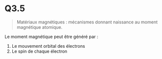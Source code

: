 # Q3.5

> Matériaux magnétiques : mécanismes donnant naissance au moment magnétique atomique.

Le moment magnétique peut être généré par :
1. Le mouvement orbital des électrons
2. Le spin de chaque électron